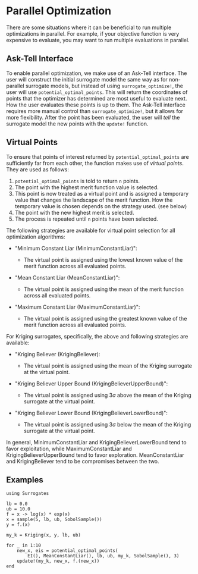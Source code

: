 # Parallel Optimization

There are some situations where it can be beneficial to run multiple optimizations in parallel. For example, if your objective function is very expensive to evaluate, you may want to run multiple evaluations in parallel.

## Ask-Tell Interface

To enable parallel optimization, we make use of an Ask-Tell interface. The user will construct the initial surrogate model the same way as for non-parallel surrogate models, but instead of using `surrogate_optimize!`, the user will use `potential_optimal_points`. This will return the coordinates of points that the optimizer has determined are most useful to evaluate next. How the user evaluates these points is up to them. The Ask-Tell interface requires more manual control than `surrogate_optimize!`, but it allows for more flexibility. After the point has been evaluated, the user will *tell* the surrogate model the new points with the `update!` function.

## Virtual Points

To ensure that points of interest returned by `potential_optimal_points` are sufficiently far from each other, the function makes use of *virtual points*. They are used as follows:

 1. `potential_optimal_points` is told to return `n` points.
 2. The point with the highest merit function value is selected.
 3. This point is now treated as a virtual point and is assigned a temporary value that changes the landscape of the merit function. How the temporary value is chosen depends on the strategy used. (see below)
 4. The point with the new highest merit is selected.
 5. The process is repeated until `n` points have been selected.

The following strategies are available for virtual point selection for all optimization algorithms:

  - "Minimum Constant Liar (MinimumConstantLiar)":
    
      + The virtual point is assigned using the lowest known value of the merit function across all evaluated points.

  - "Mean Constant Liar (MeanConstantLiar)":
    
      + The virtual point is assigned using the mean of the merit function across all evaluated points.
  - "Maximum Constant Liar (MaximumConstantLiar)":
    
      + The virtual point is assigned using the greatest known value of the merit function across all evaluated points.

For Kriging surrogates, specifically, the above and following strategies are available:

  - "Kriging Believer (KrigingBeliever):
    
      + The virtual point is assigned using the mean of the Kriging surrogate at the virtual point.

  - "Kriging Believer Upper Bound (KrigingBelieverUpperBound)":
    
      + The virtual point is assigned using 3$\sigma$ above the mean of the Kriging surrogate at the virtual point.
  - "Kriging Believer Lower Bound (KrigingBelieverLowerBound)":
    
      + The virtual point is assigned using 3$\sigma$ below the mean of the Kriging surrogate at the virtual point.

In general, MinimumConstantLiar and KrigingBelieverLowerBound tend to favor exploitation, while MaximumConstantLiar and KrigingBelieverUpperBound tend to favor exploration. MeanConstantLiar and KrigingBeliever tend to be compromises between the two.

## Examples

```@example parallel
using Surrogates

lb = 0.0
ub = 10.0
f = x -> log(x) * exp(x)
x = sample(5, lb, ub, SobolSample())
y = f.(x)

my_k = Kriging(x, y, lb, ub)

for _ in 1:10
    new_x, eis = potential_optimal_points(
        EI(), MeanConstantLiar(), lb, ub, my_k, SobolSample(), 3)
    update!(my_k, new_x, f.(new_x))
end
```
